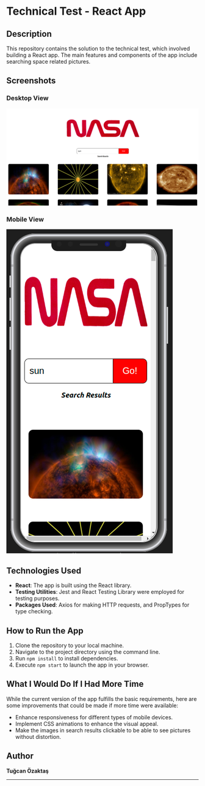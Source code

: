 # Technical Test - React App

## Description

This repository contains the solution to the technical test, which involved building a React app. The main features and components of the app include searching space related pictures.

## Screenshots

### Desktop View
![Desktop Screenshot](./public/desktop-view.png)

### Mobile View
![Mobile Screenshot](./public/mobile-view.png)

## Technologies Used

- **React**: The app is built using the React library.
- **Testing Utilities**: Jest and React Testing Library were employed for testing purposes.
- **Packages Used**: Axios for making HTTP requests, and PropTypes for type checking.

## How to Run the App

1. Clone the repository to your local machine.
2. Navigate to the project directory using the command line.
3. Run `npm install` to install dependencies.
4. Execute `npm start` to launch the app in your browser.

## What I Would Do If I Had More Time

While the current version of the app fulfills the basic requirements, here are some improvements that could be made if more time were available:

- Enhance responsiveness for different types of mobile devices.
- Implement CSS animations to enhance the visual appeal.
- Make the images in search results clickable to be able to see pictures without distortion.

## Author

**Tuğcan Özaktaş**

---